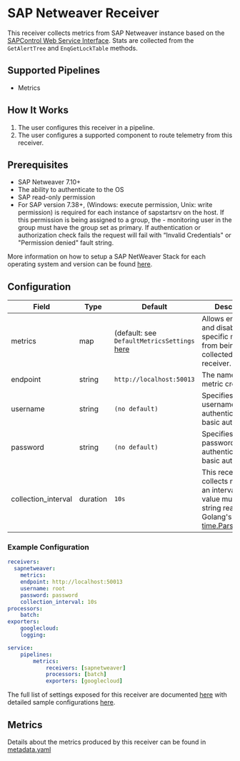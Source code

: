 # SAP Netweaver Receiver
This receiver collects metrics from SAP Netweaver instance based on the [SAPControl Web Service Interface](https://www.sap.com/documents/2016/09/0a40e60d-8b7c-0010-82c7-eda71af511fa.html). Stats are collected from the `GetAlertTree` and `EnqGetLockTable` methods.

## Supported Pipelines
- Metrics

## How It Works
1. The user configures this receiver in a pipeline.
2. The user configures a supported component to route telemetry from this receiver.

## Prerequisites
- SAP Netweaver 7.10+
- The ability to authenticate to the OS
- SAP read-only permission
- For SAP version 7.38+,  (Windows: execute permission, Unix: write permission) is required for each instance of sapstartsrv on the host. If this permission is being assigned to a group, the - monitoring user in the group must have the group set as primary. If authentication or authorization check fails the request will fail with “Invalid Credentials" or "Permission denied" fault string.

More information on how to setup a SAP NetWeaver Stack for each operating system and version can be found [here](https://help.sap.com/docs/SAP_NETWEAVER/9e41ead9f54e44c1ae1a1094b0f80712/576f5c1808de4d1abecbd6e503c9ba42.html?language=en-US).

## Configuration
| Field               | Type               | Default                                                                                   | Description                                                                                                                                                  |
|---------------------|--------------------|-------------------------------------------------------------------------------------------|--------------------------------------------------------------------------------------------------------------------------------------------------------------|
| metrics             | map             | (default: see `DefaultMetricsSettings` [here](./internal/metadata/generated_metrics.go) | Allows enabling and disabling specific metrics from being collected in this receiver.                                                                        |
| endpoint            | string             | `http://localhost:50013`                                                                  | The name of the metric created.                                                                                                                              |
| username            | string             | `(no default)`                                                                            | Specifies the username used to authenticate using basic auth.                                                                                                |
| password            | string             | `(no default)`                                                                            | Specifies the password used to authenticate using basic auth.                                                                                                |
| collection_interval | duration | `10s`                                                                           | This receiver collects metrics on an interval. This value must be a string readable by Golang's [time.ParseDuration](https://pkg.go.dev/time#ParseDuration). |

### Example Configuration
```yaml
receivers:
  sapnetweaver:
    metrics:
    endpoint: http://localhost:50013
    username: root
    password: password
    collection_interval: 10s
processors:
    batch:
exporters:
    googlecloud:
    logging:

service:
    pipelines:
        metrics:
            receivers: [sapnetweaver]
            processors: [batch]
            exporters: [googlecloud]
```

The full list of settings exposed for this receiver are documented [here](./config.go) with detailed sample configurations [here](./testdata/config.yaml).

## Metrics
Details about the metrics produced by this receiver can be found in [metadata.yaml](./metadata.yaml)
